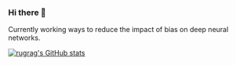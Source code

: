 ### Hi there 👋

Currently working ways to reduce the impact of bias on deep neural networks.

[![rugrag's GitHub stats](https://github-readme-stats.vercel.app/api?username=rugrag&theme=synthwave)](https://github.com/rugrag/github-readme-stats)

<!-- [![rugrag's GitHub stats](https://github-readme-stats.vercel.app/api?username=rugrag&show_icons=true&theme=synthwave) -->

